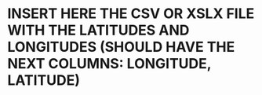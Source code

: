 # INSERT HERE THE CSV OR XSLX FILE WITH THE LATITUDES AND LONGITUDES (SHOULD HAVE THE NEXT COLUMNS: LONGITUDE, LATITUDE)
